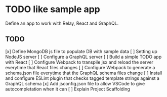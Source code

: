 # TODO like sample app 

Define an app to work with Relay, React and GraphQL.

## TODO

[x] Define MongoDB js file to populate DB with sample data
[ ] Setting up NodeJS server
[ ] Configure a GraphQL server
[ ] Build a simple TODO app with React
[ ] Configure Webpack to transpile jsx and reload the server everytime that React files changes
[ ] Configure Webpack to generate a schema.json file everytime that the GraphQL schema files change
[ ] Install and configure ESLint plugin that checks tagged template strings against a GraphQL schema
[x] Add jsconfig.json file to allow VSCode to give autocompletation when it can
[ ] Explain Project Scaffolding